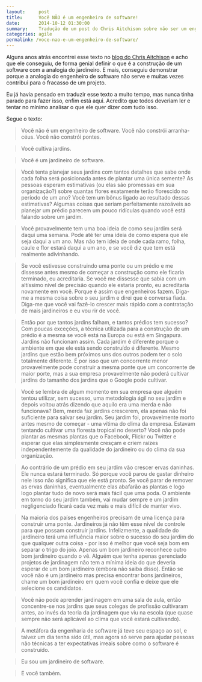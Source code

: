 ```yaml
---
layout:     post
title:      Você NÃO é um engenheiro de software!
date:       2014-10-12 01:30:00
summary:    Tradução de um post do Chris Aitchison sobre não ser um engenheiro de software
categories: agile
permalink: /voce-nao-e-um-engenheiro-de-software/
---
```


Alguns anos atrás encontrei esse texto no [blog do Chris Aitchison](http://www.chrisaitchison.com/2011/05/03/you-are-not-a-software-engineer/) e acho que ele conseguiu, de forma genial definir o que é a construção de um software com a analogia do jardineiro. E mais, conseguiu demonstrar porque a analogia do engenheiro de software não serve e muitas vezes contribui para o fracasso de um projeto. 

Eu já havia pensado em traduzir esse texto a muito tempo, mas nunca tinha parado para fazer isso, enfim está aqui. Acredito que todos deveriam ler e tentar no mínimo analisar o que ele quer dizer com tudo isso. 

Segue o texto:

>Você não é um engenheiro de software. Você não constrói arranha-céus. Você não constrói pontes.

>Você cultiva jardins.

>Você é um jardineiro de software.

>Você tenta planejar seus jardins com tantos detalhes que sabe onde cada folha será posicionada antes de plantar uma única semente? As pessoas esperam estimativas (ou elas são promessas em sua organização?) sobre quantas flores exatamente terão florescido no período de um ano? Você tem um bônus ligado ao resultado dessas estimativas? Algumas coisas que seriam perfeitamente razoáveis ao planejar um prédio parecem um pouco ridículas quando você está falando sobre um jardim.

>Você provavelmente tem uma boa ideia de como seu jardim será daqui uma semana. Pode até ter uma ideia de como espera que ele seja daqui a um ano. Mas não tem ideia de onde cada ramo, folha, caule e flor estará daqui a um ano, e se você diz que tem está realmente adivinhando.

>Se você estivesse construindo uma ponte ou um prédio e me dissesse antes mesmo de começar a construção como ele ficaria terminado, eu acreditaria. Se você me dissesse que sabia com um altíssimo nível de precisão quando ele estaria pronto, eu acreditaria novamente em você. Porque é assim que engenheiros fazem. Diga-me a mesma coisa sobre o seu jardim e direi que é conversa fiada. Diga-me que você vai fazê-lo crescer mais rápido com a contratação de mais jardineiros e eu vou rir de você.

>Então por que tantos jardins falham, e tantos prédios tem sucesso? 
>Com poucas exceções, a técnica utilizada para a construção de um prédio é a mesma se você está na Europa ou está em Singapura. Jardins não funcionam assim. Cada jardim é diferente porque o ambiente em que ele está sendo construído é diferente. Mesmo jardins que estão bem próximos uns dos outros podem ter o solo totalmente diferente. É por isso que um concorrente menor provavelmente pode construir a mesma ponte que um concorrente de maior porte, mas a sua empresa provavelmente não poderá cultivar jardins do tamanho dos jardins que o Google pode cultivar.

>Você se lembra de algum momento em sua empresa que alguém tentou utilizar, sem sucesso, uma metodologia ágil no seu jardim e depois voltou atrás dizendo que aquilo era uma merda e não funcionava? Bem, merda faz jardins crescerem, ela apenas não foi suficiente para salvar seu jardim. Seu jardim foi, provavelmente morto antes mesmo de começar - uma vítima do clima da empresa. Estavam tentando cultivar uma floresta tropical no deserto? 
>Você não pode plantar as mesmas plantas que o Facebook, Flickr ou Twitter e esperar que elas simplesmente cresçam e criem raízes independentemente da qualidade do jardineiro ou do clima da sua organização.

>Ao contrário de um prédio em seu jardim vão crescer ervas daninhas. Ele nunca estará terminado. Só porque você parou de gastar dinheiro nele isso não significa que ele está pronto. Se você parar de remover as ervas daninhas, eventualmente elas abafarão as plantas e logo logo plantar tudo de novo será mais fácil que uma poda. O ambiente em torno do seu jardim também, vai mudar sempre e um jardim negligenciado ficará cada vez mais e mais difícil de manter vivo. 

>Na maioria dos países engenheiros precisam de uma licença para construir uma ponte. Jardineiros já não têm esse nível de controle para que possam construir jardins. Infelizmente, a qualidade do jardineiro terá uma influência maior sobre o sucesso do seu jardim do que qualquer outra coisa - por isso é melhor que você seja bom em separar o trigo do joio. Apenas um bom jardineiro reconhece outro bom jardineiro quando o vê. Alguém que tenha apenas gerenciado projetos de jardinagem não tem a mínima ideia do que deveria esperar de um bom jardineiro (embora não saiba disso). Então se você não é um jardineiro mas precisa encontrar bons jardineiros, chame um bom jardineiro em quem você confia e deixe que ele selecione os candidatos.

>Você não pode aprender jardinagem em uma sala de aula, então concentre-se nos jardins que seus colegas de profissão cultivaram antes, ao invés da teoria da jardinagem que viu na escola (que quase sempre não será aplicável ao clima que você estará cultivando).

>A metáfora da engenharia de software já teve seu espaço ao sol, e talvez um dia tenha sido útil, mas agora só serve para ajudar pessoas não técnicas a ter expectativas irreais sobre como o software é construído.

>Eu sou um jardineiro de software.

>E você também.
